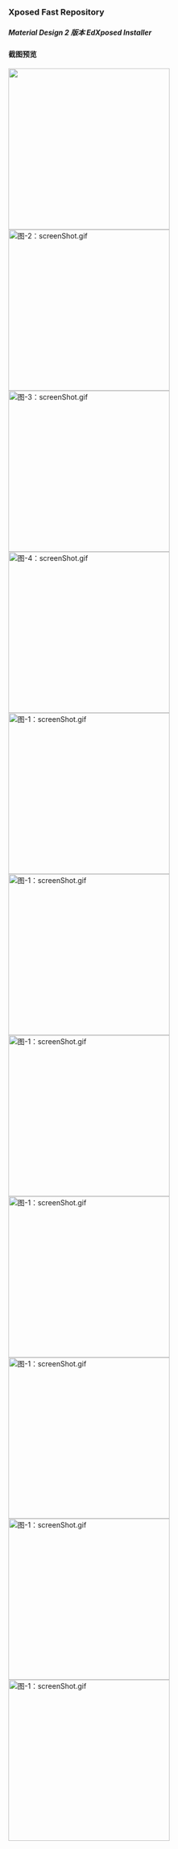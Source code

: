### Xposed Fast Repository

##### Material Design 2 版本 EdXposed Installer
#### 截图预览
<img src="/screenshot/edxp%20(1).png" width="320px"></img>
<img src="/screenshot/edxp%20(2).png" alt="图-2：screenShot.gif" width="320px"></img>
<img src="/screenshot/edxp%20(3).png" alt="图-3：screenShot.gif" width="320px"></img>
<img src="/screenshot/edxp%20(4).png" alt="图-4：screenShot.gif" width="320px"></img>
<img src="/screenshot/edxp%20(5).png" alt="图-1：screenShot.gif" width="320px"></img>
<img src="/screenshot/edxp%20(6).png" alt="图-1：screenShot.gif" width="320px"></img>
<img src="/screenshot/edxp%20(7).png" alt="图-1：screenShot.gif" width="320px"></img>
<img src="/screenshot/edxp%20(8).png" alt="图-1：screenShot.gif" width="320px"></img>
<img src="/screenshot/edxp%20(9).png" alt="图-1：screenShot.gif" width="320px"></img>
<img src="/screenshot/edxp%20(10).png" alt="图-1：screenShot.gif" width="320px"></img>
<img src="/screenshot/edxp%20(11).png" alt="图-1：screenShot.gif" width="320px"></img>
